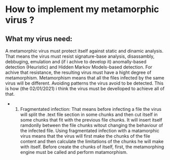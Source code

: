 # How to implement my metamorphic virus ?

## What my virus need:
A metamorphic virus must protect itself against static and dinamic analysis. That means the virus must resist signature-base analysis, disassambly, debbuging, emulation and (if i achive to develop it) anomally-based detection (Heuristic) and Hidden Markov Models-based detection. For achive that resistance, the resulting virus must have a hight degree of metamorphism. Metamorphism means that all the files infected by the same virus will be different. Avoiding patterns the virus avoid to be detected. This is how (the 02/01/2021) i think the virus must be develloped to achieve all of that.

- 1) Fragmentated infection:
That means before infecting a file the virus will split the .text file section in some chunks and then cut itself in some chunks that fit with the previous file chunks. It will insert itself ramdonlly between the file chunks witout changing the behaviour of the infected file. Using fragmentated infection with a matamorphic virus means that the virus will first make the chunks of the file content and then calculate the limitations of the chunks he will make with itself. Before create the chunks of itself, first, the metamorphing engine must be called and perform matamorphism.
